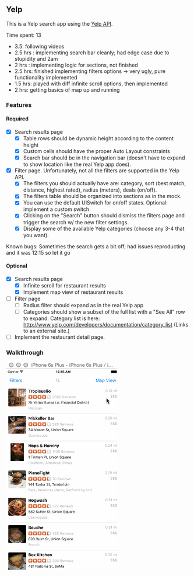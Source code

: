 ## Yelp

This is a Yelp search app using the [Yelp API](http://developer.rottentomatoes.com/docs/read/JSON).

Time spent: 13
- 3.5: following videos
- 2.5 hrs : implementing search bar cleanly; had edge case due to stupidity and 2am
- 2 hrs : implementing logic for sections, not finished
- 2.5 hrs: finished implementing filters options -> very ugly, pure functionality implemented
- 1.5 hrs: played with diff infinite scroll options, then implemented
- 2 hrs: getting basics of map up and running


### Features

#### Required

- [x] Search results page
   - [x] Table rows should be dynamic height according to the content height
   - [x] Custom cells should have the proper Auto Layout constraints
   - [x] Search bar should be in the navigation bar (doesn't have to expand to show location like the real Yelp app does).
- [x] Filter page. Unfortunately, not all the filters are supported in the Yelp API.
   - [x] The filters you should actually have are: category, sort (best match, distance, highest rated), radius (meters), deals (on/off).
   - [x] The filters table should be organized into sections as in the mock.
   - [x] You can use the default UISwitch for on/off states. Optional: implement a custom switch
   - [x] Clicking on the "Search" button should dismiss the filters page and trigger the search w/ the new filter settings.
   - [x] Display some of the available Yelp categories (choose any 3-4 that you want).

Known bugs: Sometimes the search gets a bit off; had issues reproducting and it was 12:15 so let it go

#### Optional

- [x] Search results page
   - [x] Infinite scroll for restaurant results
   - [x] Implement map view of restaurant results
- [ ] Filter page
   - [ ] Radius filter should expand as in the real Yelp app
   - [ ] Categories should show a subset of the full list with a "See All" row to expand. Category list is here: http://www.yelp.com/developers/documentation/category_list (Links to an external site.)
- [ ] Implement the restaurant detail page.

### Walkthrough

![Video Walkthrough](3.gif)

